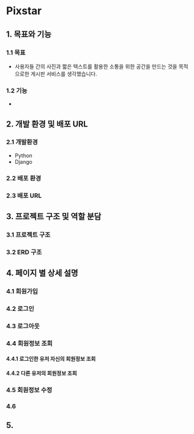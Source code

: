 # Pixstar

## 1. 목표와 기능
 ### 1.1 목표
  - 사용자들 간의 사진과 짧은 텍스트를 활용한 소통을 위한 공간을 만드는 것을 목적으로한 게시판 서비스를 생각했습니다.

 ### 1.2 기능
  - 


## 2. 개발 환경 및 배포 URL
 ### 2.1 개발환경
 - Python
 - Django

 ### 2.2 배포 환경

 ### 2.3 배포 URL


## 3. 프로젝트 구조 및 역할 분담
 ### 3.1 프로젝트 구조

 ### 3.2 ERD 구조

## 4. 페이지 별 상세 설명
 ### 4.1 회원가입

 ### 4.2 로그인

 ### 4.3 로그아웃

 ### 4.4 회원정보 조회

 #### 4.4.1 로그인한 유저 자신의 회원정보 조회

 #### 4.4.2 다른 유저의 회원정보 조회

 ### 4.5 회원정보 수정

 ### 4.6 

## 5. 

##
